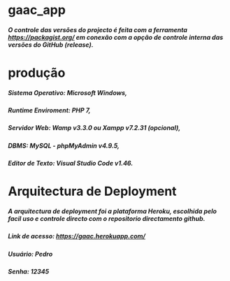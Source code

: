 # gaac_app

##### O controle das versões do projecto é feita com a ferramenta https://packagist.org/ em conexão com a opção de controle interna das versões do GitHub (release).


# produção
##### Sistema Operativo: Microsoft Windows,
##### Runtime Enviroment: PHP 7,
##### Servidor Web: Wamp v3.3.0 ou Xampp v7.2.31 (opcional),
##### DBMS: MySQL - phpMyAdmin v4.9.5,
##### Editor de Texto: Visual Studio Code v1.46.


# Arquitectura de Deployment
##### A arquitectura de deployment foi a plataforma Heroku, escolhida pelo facil uso e controle directo com o repositorio directamento github.
##### Link de acesso: https://gaac.herokuapp.com/ 
##### Usuário: Pedro
##### Senha: 12345
